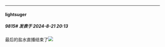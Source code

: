 ﻿
*****

####  lightsuger  
##### 9815#       发表于 2024-8-21 20:13

最后的盐水直播结束了<img src="https://static.saraba1st.com/image/smiley/face2017/139.png" referrerpolicy="no-referrer">


